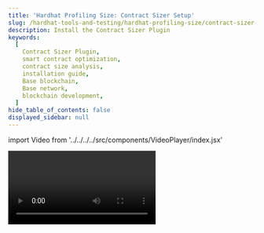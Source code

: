 ```yaml
---
title: 'Hardhat Profiling Size: Contract Sizer Setup'
slug: /hardhat-tools-and-testing/hardhat-profiling-size/contract-sizer-setup-vid
description: Install the Contract Sizer Plugin
keywords:
  [
    Contract Sizer Plugin,
    smart contract optimization,
    contract size analysis,
    installation guide,
    Base blockchain,
    Base network,
    blockchain development,
  ]
hide_table_of_contents: false
displayed_sidebar: null
---
```


import Video from '../../../../src/components/VideoPlayer/index.jsx'

<Video videoId='863775974' title='Contract Sizer Setup' />
